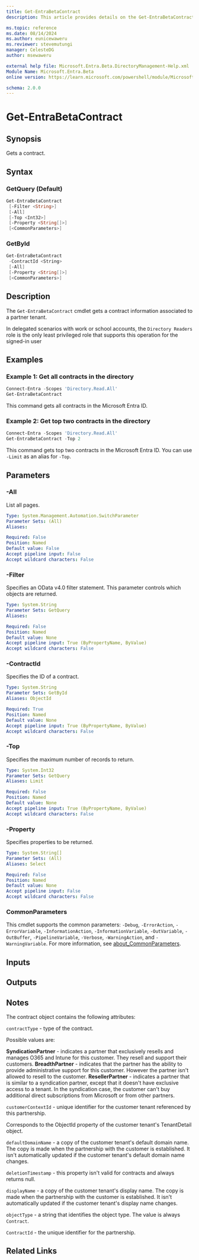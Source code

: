 ```yaml
---
title: Get-EntraBetaContract
description: This article provides details on the Get-EntraBetaContract command.

ms.topic: reference
ms.date: 08/14/2024
ms.author: eunicewaweru
ms.reviewer: stevemutungi
manager: CelesteDG
author: msewaweru

external help file: Microsoft.Entra.Beta.DirectoryManagement-Help.xml
Module Name: Microsoft.Entra.Beta
online version: https://learn.microsoft.com/powershell/module/Microsoft.Entra.Beta/Get-EntraBetaContract

schema: 2.0.0
---
```


# Get-EntraBetaContract

## Synopsis

Gets a contract.

## Syntax

### GetQuery (Default)

```powershell
Get-EntraBetaContract
 [-Filter <String>]
 [-All]
 [-Top <Int32>]
 [-Property <String[]>]
 [<CommonParameters>]
```

### GetById

```powershell
Get-EntraBetaContract
 -ContractId <String>
 [-All]
 [-Property <String[]>]
 [<CommonParameters>]
```

## Description

The `Get-EntraBetaContract` cmdlet gets a contract information associated to a partner tenant.

In delegated scenarios with work or school accounts, the `Directory Readers` role is the only least privileged role that supports this operation for the signed-in user

## Examples

### Example 1: Get all contracts in the directory

```powershell
Connect-Entra -Scopes 'Directory.Read.All'
Get-EntraBetaContract
```

This command gets all contracts in the Microsoft Entra ID.

### Example 2: Get top two contracts in the directory

```powershell
Connect-Entra -Scopes 'Directory.Read.All'
Get-EntraBetaContract -Top 2
```

This command gets top two contracts in the Microsoft Entra ID. You can use `-Limit` as an alias for `-Top`.

## Parameters

### -All

List all pages.

```yaml
Type: System.Management.Automation.SwitchParameter
Parameter Sets: (All)
Aliases:

Required: False
Position: Named
Default value: False
Accept pipeline input: False
Accept wildcard characters: False
```

### -Filter

Specifies an OData v4.0 filter statement.
This parameter controls which objects are returned.

```yaml
Type: System.String
Parameter Sets: GetQuery
Aliases:

Required: False
Position: Named
Default value: None
Accept pipeline input: True (ByPropertyName, ByValue)
Accept wildcard characters: False
```

### -ContractId

Specifies the ID of a contract.

```yaml
Type: System.String
Parameter Sets: GetById
Aliases: ObjectId

Required: True
Position: Named
Default value: None
Accept pipeline input: True (ByPropertyName, ByValue)
Accept wildcard characters: False
```

### -Top

Specifies the maximum number of records to return.

```yaml
Type: System.Int32
Parameter Sets: GetQuery
Aliases: Limit

Required: False
Position: Named
Default value: None
Accept pipeline input: True (ByPropertyName, ByValue)
Accept wildcard characters: False
```

### -Property

Specifies properties to be returned.

```yaml
Type: System.String[]
Parameter Sets: (All)
Aliases: Select

Required: False
Position: Named
Default value: None
Accept pipeline input: False
Accept wildcard characters: False
```

### CommonParameters

This cmdlet supports the common parameters: `-Debug`, `-ErrorAction`, `-ErrorVariable`, `-InformationAction`, `-InformationVariable`, `-OutVariable`, `-OutBuffer`, `-PipelineVariable`, `-Verbose`, `-WarningAction`, and `-WarningVariable`. For more information, see [about_CommonParameters](https://go.microsoft.com/fwlink/?LinkID=113216).

## Inputs

## Outputs

## Notes

The contract object contains the following attributes:

`contractType` - type of the contract.

Possible values are:

**SyndicationPartner** - indicates a partner that exclusively resells and manages O365 and Intune for this customer.
They resell and support their customers.
**BreadthPartner** - indicates that the partner has the ability to provide administrative support for this customer. However the partner isn't allowed to resell to the customer.
**ResellerPartner** - indicates a partner that is similar to a syndication partner, except that it doesn't have exclusive access to a tenant. In the syndication case, the customer can't buy additional direct subscriptions from Microsoft or from other partners.

`customerContextId` - unique identifier for the customer tenant referenced by this partnership.

Corresponds to the ObjectId property of the customer tenant's TenantDetail object.

`defaultDomainName` - a copy of the customer tenant's default domain name. The copy is made when the partnership with the customer is established. It isn't automatically updated if the customer tenant's default domain name changes.

`deletionTimestamp` - this property isn't valid for contracts and always returns null.

`displayName` - a copy of the customer tenant's display name. The copy is made when the partnership with the customer is established. It isn't automatically updated if the customer tenant's display name changes.

`objectType` - a string that identifies the object type. The value is always `Contract`.

`ContractId` - the unique identifier for the partnership.

## Related Links
